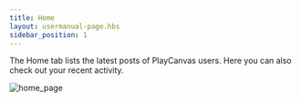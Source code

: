 ```yaml
---
title: Home
layout: usermanual-page.hbs
sidebar_position: 1
---
```


The Home tab lists the latest posts of PlayCanvas users. Here you can also check out your recent activity.

![home_page][1]

[1]: /images/platform/home.png "Home"
